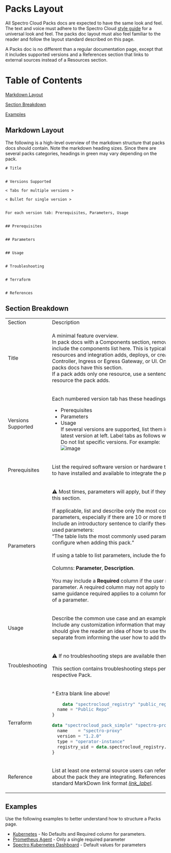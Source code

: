 # Packs Layout

All Spectro Cloud Packs docs are expected to have the same look and feel. The text and voice must adhere to the Spectro
Cloud [style guide](https://github.com/rahulhazra97/Documentation-Guide/wiki/Spectro-Cloud-Style-Guide) for a universal
look and feel. The packs doc layout must also feel familiar to the reader and follow the layout standard described on
this page.

A Packs doc is no different than a regular documentation page, except that it includes supported versions and a
References section that links to external sources instead of a Resources section.

# Table of Contents

[Markdown Layout](#markdown-layout)

[Section Breakdown](#section-breakdown)

[Examples](#examples)

## Markdown Layout

The following is a high-level overview of the markdown structure that packs docs should contain. Note the markdown
heading sizes. Since there are several packs categories, headings in green may vary depending on the pack.

```
# Title


# Versions Supported

< Tabs for multiple versions >

< Bullet for single version >


For each version tab: Prerequisites, Parameters, Usage


## Prerequisites


## Parameters


## Usage


# Troubleshooting


# Terraform


# References

```

## Section Breakdown

<table>
<tr>
<td> Section </td> <td> Description </td>
</tr>
<tr> <!-- Title row -->
<td> Title </td>
<td>

A minimal feature overview. <br /> In pack docs with a Components section, remove the heading and include the components
list here. This is typically a list of resources and integration adds, deploys, or creates, such as a Controller,
Ingress or Egress Gateway, or UI. Only a few of the packs docs have this section.<br /> If a pack adds only one
resource, use a sentence to say what resource the pack adds.

</td>
</tr> <!-- End Title row -->
<tr> <!-- Versions Supported row -->
<td> Versions Supported </td>
<td>

Each numbered version tab has these headings:

- Prerequisites
- Parameters
- Usage
  <br /> If several versions are supported, list them in tabs with the latest version at left. Label tabs as follows
  with a **.x** extension. Do not list specific versions. For example:
  <br /> ![image](https://github.com/rahulhazra97/Documentation-Guide/assets/126905240/496fc564-0eab-4b06-b614-deb681024a32)

</td>
</tr> <!-- End Versions Supported row -->
<tr> <!-- Prerequisites row -->
<td> Prerequisites </td>
<td>

List the required software version or hardware the user is required to have installed and available to integrate the
pack.

</td>
</tr> <!-- End Prerequisites row -->
<tr> <!-- Parameters row -->
<td> Parameters </td>
<td>

:warning: Most times, parameters will apply, but if they don’t, then omit this section. <br /> <br /> If applicable,
list and describe only the most commonly used parameters, especially if there are 10 or more that might apply. Include
an introductory sentence to clarify these are commonly used parameters: <br /> “The table lists the most commonly used
parameters you can configure when adding this pack.” <br /> <br /> If using a table to list parameters, include the
following columns: <br /> <br /> Columns: **Parameter**, **Description**. <br /> <br /> You may include a **Required**
column if the user must modify the parameter. A required column may not apply to all Packs. The same guidance required
applies to a column for the **Default** value of a parameter.

</td>
</tr> <!-- End Parameters row -->
<tr> <!-- Usage row -->
<td> Usage </td>
<td>

Describe the common use case and an example if applicable. Include any customization information that may apply. This
section should give the reader an idea of how to use the pack. This is separate from informing the user how to add the
pack.

</td>
</tr> <!-- End Usage row -->
<tr> <!-- Troubleshooting row -->
<td> Troubleshooting </td>
<td>

:warning: If no troubleshooting steps are available then omit this section. <br /> <br /> This section contains
troubleshooting steps pertaining to the respective Pack.

</td>
</tr> <!-- End Troubleshooting row -->
<tr> <!-- Terraform row -->
<td> Terraform </td>
<td>

^ Extra blank line above!

```terraform
    data "spectrocloud_registry" "public_registry" {
  name = "Public Repo"
}

data "spectrocloud_pack_simple" "spectro-proxy" {
  name    = "spectro-proxy"
  version = "1.2.0"
  type = "operator-instance"
  registry_uid = data.spectrocloud_registry.public_registry.id
}
```

</td>
</tr> <!-- End Terraform row -->
<tr> <!-- Reference row -->
<td> Reference </td>
<td>

List at least one external source users can reference to learn more about the pack they are integrating. References must
be in standard MarkDown link format [_link_label_](_https://link_).

</td>
</tr>
</table>

## Examples

Use the following examples to better understand how to structure a Packs page.

- [Kubernetes](https://docs.spectrocloud.com/integrations/kubernetes) - No Defaults and Required column for parameters.
- [Prometheus Agent](https://docs.spectrocloud.com/integrations/prometheus-agent) - Only a single required parameter
- [Spectro Kubernetes Dashboard](https://docs.spectrocloud.com/integrations/spectro-k8s-dashboard) - Default values for
  parameters
